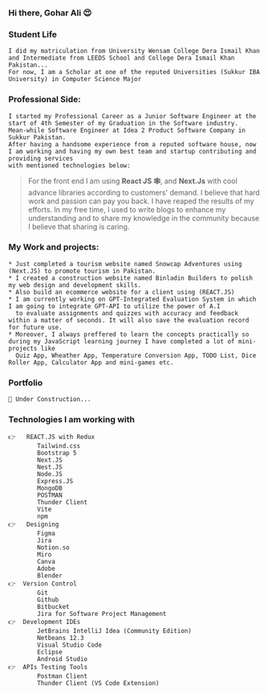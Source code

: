 ### Hi there, Gohar Ali 😍 

    
### Student Life
    I did my matriculation from University Wensam College Dera Ismail Khan and Intermediate from LEEDS School and College Dera Ismail Khan Pakistan... 
    For now, I am a Scholar at one of the reputed Universities (Sukkur IBA University) in Computer Science Major

###  Professional Side:
    I started my Professional Career as a Junior Software Engineer at the start of 4th Semester of my Graduation in the Software industry.
    Mean-while Software Engineer at Idea 2 Product Software Company in Sukkur Pakistan. 
    After having a handsome experience from a reputed software house, now I am working and having my own best team and startup contributing and providing services 
    with mentioned technologies below:
>   For the front end I am using **React JS 🕸️**, and **Next.Js** with cool advance libraries according to customers' demand.
    I believe that hard work and passion can pay you back. I have reaped the results of my efforts. In my free time, I used to write blogs to enhance my
>    understanding and to share my knowledge in the community because I believe that sharing is caring.
### My Work and projects:
    * Just completed a tourism website named Snowcap Adventures using (Next.JS) to promote tourism in Pakistan.
    * I created a construction website named Binladin Builders to polish my web design and development skills.
    * Also build an ecommerce website for a client using (REACT.JS)
    * I am currently working on GPT-Integrated Evaluation System in which I am going to integrate GPT-API to utilize the power of A.I 
      to evaluate assignments and quizzes with accuracy and feedback within a matter of seconds. It will also save the evaluation record for future use.
    * Moreover, I always preffered to learn the concepts practically so during my JavaScript learning journey I have completed a lot of mini-projects like 
      Quiz App, Wheather App, Temperature Conversion App, TODO List, Dice Roller App, Calculator App and mini-games etc.  
### Portfolio    
    🔗 Under Construction...

### Technologies I am working with
    👉   REACT.JS with Redux
            Tailwind.css
            Bootstrap 5
            Next.JS
            Nest.JS
            Node.JS
            Express.JS
            MongoDB
            POSTMAN
            Thunder Client
            Vite 
            npm
    👉	Designing
            Figma
            Jira
            Notion.so
            Miro
            Canva
            Adobe 
            Blender
    👉  Version Control
            Git
            Github
            Bitbucket
            Jira for Software Project Management
    👉  Development IDEs
            JetBrains IntelliJ Idea (Community Edition)
            Netbeans 12.3
            Visual Studio Code
            Eclipse
            Android Studio
    👉  APIs Testing Tools
            Postman Client
            Thunder Client (VS Code Extension)
